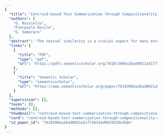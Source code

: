 ```yaml
---
{
  "title": "Centroid-based Text Summarization through Compositionality of Word Embeddings",
  "authors": [
    "G. Rossiello",
    "Pierpaolo Basile",
    "G. Semeraro"
  ],
  "abstract": "The textual similarity is a crucial aspect for many extractive text summarization methods. A bag-of-words representation does not allow to grasp the semantic relationships between concepts when comparing strongly related sentences with no words in common. To overcome this issue, in this paper we propose a centroidbased method for text summarization that exploits the compositional capabilities of word embeddings. The evaluations on multi-document and multilingual datasets prove the effectiveness of the continuous vector representation of words compared to the bag-of-words model. Despite its simplicity, our method achieves good performance even in comparison to more complex deep learning models. Our method is unsupervised and it can be adopted in other summarization tasks.",
  "links": [
    {
      "title": "PDF",
      "type": "pdf",
      "url": "https://pdfs.semanticscholar.org/7610/396ba26ad0021a51f71615ed0829318e3bbe.pdf"
    },
    {
      "title": "Semantic Scholar",
      "type": "semanticscholar",
      "url": "https://www.semanticscholar.org/paper/7610396ba26ad0021a51f71615ed0829318e3bbe"
    }
  ],
  "supervision": [],
  "tasks": [],
  "methods": [],
  "thumbnail": "centroid-based-text-summarization-through-compositionality-of-word-embeddings-thumb.jpg",
  "card": "centroid-based-text-summarization-through-compositionality-of-word-embeddings-card.jpg",
  "s2_paper_id": "7610396ba26ad0021a51f71615ed0829318e3bbe"
}
---
```


